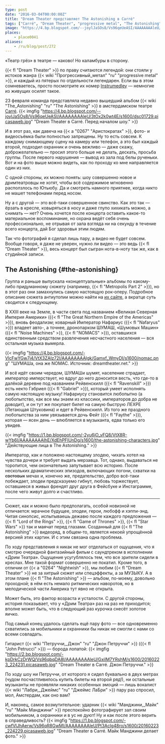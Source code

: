 ```yaml
---
type: post
date: "2016-03-04T00:00:00Z"
title: "Dream Theater представляет The Astonishing в Carré"
tags: ["Carré", "Dream Theater", "progressive metal", "The Astonishing", "Амстердам", "музыка", "Нидерланды"]
image: "https://4.bp.blogspot.com/--joylJaSOs8/Vs96qeUeASI/AAAAAAAAleU/3tOx2k0wt4E/s1600/dsc01729.picasaweb.jpg"
places:
    - place0041
aliases:
    - /ru/blog/post/272
---
```


«Театр грёз» в театре — каково! Но каламбуры в сторону.

{{< fl "Dream Theater" >}} по праву считаются легендой: они стояли у истоков жанра {{< wiki "Прогрессивный_метал" "ru" "progressive metal" >}}, и каждый из пятерых по отдельности легендарен. Если вы в этом сомневаетесь, просто посмотрите их номер [Instrumedley](https://www.youtube.com/watch?v=rGN7WchdYa4) — немногие из живущих осилят такое.

<!--more-->

23 февраля команда представляла недавно вышедший альбом {{< wiki "The_Astonishing" "ru" "The Astonishing" >}} в амстердамском театре [Carré](http://carre.nl/).
{{< imgfig "https://4.bp.blogspot.com/--joylJaSOs8/Vs96qeUeASI/AAAAAAAAleU/3tOx2k0wt4E/s1600/dsc01729.picasaweb.jpg" "Dream Theater в Carré. Перед началом шоу." >}}

И в этот раз, как давеча на {{< a "0267" "Аристократах" >}}, фото- и видеосъёмка были полностью запрещены. Ну то есть совсем. К каждому снимающему сцену на камеру или телефон, а это был каждый второй, подходил охранник и очень вежливо — даже скажу, доброжелательно — просил этого больше не делать, дескать, просьба группы. После первого нарушения — вывод из зала под белы рученьки. Вот и на фото выше можно видеть, как по проходу ко мне направляется один из них.

С одной стороны, их можно понять: шоу совершенно новое и дримтеатровцы не хотят, чтобы всё содержимое мгновенно расползлось по Ютьюбу. Да и смотреть намного приятнее, когда никто не машет телефонами перед носом.

Ну а с другой — это всё-таки совершенное свинство. Как это так — ёрзать в кресле, ковыряться в носу и даже глупо хихикать можно, а снимать — нет? Очень хочется после концерта оставить какое-то материальное воспоминание, но охрана ведёт себя очень профессионально, не отрывая от зала взгляда ни на секунду в течение всего концерта, дай Бог здоровья этим людям.

Так что фотографий я сделал лишь пару, а видео не будет совсем. Вообще говоря, я даже не уверен, нужно ли видео — это ведь {{< fl "Dream Theater" >}}, весь концерт был сыгран нота-в-ноту так же, как в студийной записи.

## The Astonishing {#the-astonishing}

Группа и раньше выпускала «концептуальные» альбомы по какому-либо придуманному сюжету (например, {{< fl "Metropolis Part 2" >}}), но в этот раз они замахнулись самую настоящую рок-оперу. Подробное описание сюжета антиутопии можно найти на [их сайте](http://www.dreamtheater.net/theastonishing), а вкратце суть сводится к следующему.

В XXIII веке на Земле, в части света под названием «Великая Северная Империя Америки» ({{< fl "The Great Northern Empire of the Americas" >}}), вновь феодализм; коварный Император Нафариус ({{< fl "Nafaryus" >}}) владеет авто-, а точнее, дронопарком ШУМАШ, «Шумовых Машин» ({{< fl "Noise Machines" >}}, {{< fl "NOMACS" >}}), оставшихся единственным средством развлечения несчастного населения — вся остальная музыка вымерла.

{{< imgfig "https://4.bp.blogspot.com/-VlcFwYGw7j4/VtX3ZAIz72I/AAAAAAAAlgk/Gamxf_WmyDI/s1600/nomac.png" "ШУМАШа, она же NOMAC. Источник: dreamtheater.net." >}}

И всё идёт своим чередом, ШУМАШи шумят, население страдает, император имперствует, но вдруг до него доносится весть, что где-то в далёкой деревне под названием Рейвенскилл ({{< fl "Ravenskill" >}}) есть некто Гэбриел ({{< fl "Gabriel" >}}), который умеет исполнять самую настоящую музыку! Нафариусу становится любопытно (а любопытство, как все мы знаем из классики, императоров до добра не доводит), и он тут же покупает билет на самую быструю ЛЕХРЕ (Летающая Штуковина) и едет в Рейвенскилл. Из того же праздного любопытства за ним увязывается дочь Фейт ({{< fl "Faythe" >}}), которая — ясен день — влюбляется в музыканта, едва только его увидев.

{{< imgfig "https://1.bp.blogspot.com/-2yu6jO_vFQ8/VtX8R-wYb6I/AAAAAAAAlhE/XdEhPFIUnDg/s1600/the-astonishing-characters.jpg" "Действующие лица в The Astonishing." >}}

Император, как и положено настоящему злодею, чихать хотел на чувства дочери и требует выдать мерзавца. Тот, однако, выдаваться не торопится, чем окончательно запутывает всю историю. После нескольких драматических эпизодов, включающих погони, схватки на ~~световых~~ мечах и, конечно же, предательство, добро всё-таки побеждает, злодеи предсказуемо гибнут, любовь торжествует, оставшиеся в живых френдят друг друга в Фейсбуке и Инстаграмме, после чего живут долго и счастливо.

---

Сюжет, как и можно было предполагать, особой новизной не отличается: мрачное будущее, злодеи, герои, любофф и хэппи-энд. Читая синопсис, испытываешь дежавю после каждого предложения — {{< fl "Lord of the Rings" >}}, {{< fl "Game of Thrones" >}}, {{< fl "Star Wars" >}} так и маячат перед глазами. Созданный для {{< fl "The Astonishing" >}} видеоряд, в общем-то, является некоей упрощённой версией этих картин. И с этим связана одна проблема.

По ходу представления я никак не мог отделаться от ощущения, что я смотрю очередной фантазийный фильм с саундтреком в исполнении «Дрим Театра». Ощущение усугублялось тем, что все зрители сидели в креслах. Мне такой формат совершенно не покатил. Кроме того, в отличии от {{< a "0264" "Nightwish" >}}, мы любим {{< fl "Dream Theater" >}} не за хитрый сюжет или спецэффекты, а за МУЗЫКУ. А в этом плане {{< fl "The Astonishing" >}} — альбом, по-моему, довольно проходной; в нём есть немало ритмических наворотов, но в мелодической части Америка тут явно не открыта.

Может быть, это фактор возраста и усталости. С другой стороны, история показывает, что у «Дрим Театра» раз на раз не приходится; вполне может быть, что в следующий раз курочка снесёт золотое яичко.

Под самый конец удалось сделать ещё пару фото — все одновременно схватились за мобильники и охранники бы никак не смогли с нами со всеми совладать.

Гитарист {{< wiki "Петруччи,_Джон" "ru" "Джон Петруччи" >}} ({{< fl "John Petrucci" >}}) — борода лопатой:
{{< imgfig "https://2.bp.blogspot.com/-kpDrkCzDrWQ/Vs96qbqDA8I/AAAAAAAAleU/GxiIM7YRshM/s1600/20160223_224231.picasaweb.jpg" "Dream Theater в Carré. Джон Петруччи." >}}

По ходу шоу ни Петруччи, от которого я сидел буквально в двух метрах (чудом посчастливилось купить билеты на второй ряд!), ни остальные музыканты не проявляли никаких особенных эмоций — лишь вокалист {{< wiki "Лабри,_Джеймс" "ru" "Джеймс ЛаБри" >}} пару раз спросил, мол, Амстердам, как оно вам?

И, наконец, самое возмутительное: ударник {{< wiki "Манджини,_Майк" "ru" "Майк Манджини" >}} преспокойно фотографирует зал своим мобильником, а охранники и в ус не дуют! Ну и как после этого верить в справедливость?
{{< imgfig "https://1.bp.blogspot.com/-cwfVlJhAerw/Vs96qR8GwMI/AAAAAAAAleU/Pt3Aclg48ro/s1600/20160223_224229.picasaweb.jpg" "Dream Theater в Carré. Майк Манджини делает фото." >}}
